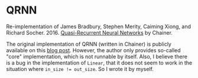 # QRNN
Re-implementation of James Bradbury, Stephen Merity, Caiming Xiong, and Richard Socher. 2016. [Quasi-Recurrent Neural Networks](http://arxiv.org/abs/1611.01576) by Chainer.

The original implementation of QRNN (written in Chainer) is publicly available on this [blog post](https://metamind.io/research/new-neural-network-building-block-allows-faster-and-more-accurate-text-understanding/). However, the author only provides so-called "core" implementation, which is not runnable by itself. Also, I believe there is a bug in the implementation of `Linear`, that it does not seem to work in the situation where `in_size != out_size`. So I wrote it by myself.
